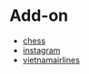 # Add-on

- [chess](https://chess.com)
- [instagram](https://instagram.com)
- [vietnamairlines](https://www.vietnamairlines.com/)
